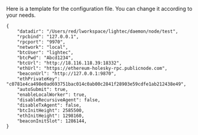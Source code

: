 Here is a template for the configuration file. You can change it according to your needs.

    {
        "datadir": "/Users/red/lworkspace/lightec/daemon/node/test",
        "rpcbind": "127.0.0.1",
        "rpcport": "9970",
        "network": "local",
        "btcUser": "lightec",
        "btcPwd": "Abcd1234",
        "btcUrl": "http://18.116.118.39:18332",
        "ethUrl": "https://ethereum-holesky-rpc.publicnode.com",
        "beaconUrl": "http://127.0.0.1:9870",
        "ethPrivateKey": "c0781e4ca498e0ad693751bac014c0ab00c2841f28903e59cdfe1ab212438e49",
        "autoSubmit": true,
        "enableLocalWorker": true,
        "disableRecursiveAgent": false,
        "disableTxAgent": false,
        "btcInitHeight": 2585500,
        "ethInitHeight": 1298160,
        "beaconInitSlot": 1286144,
    }